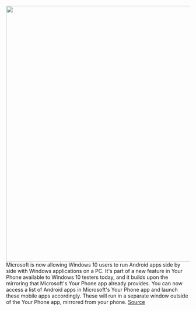 <img src='https://cdn.vox-cdn.com/thumbor/yWZonE4HshbsvpjUloWVw-CrSGI=/0x0:768x512/1200x800/filters:focal(323x195:445x317)/cdn.vox-cdn.com/uploads/chorus_image/image/67161024/4f5f92bd4227a27e10f90ee9fd371173_768x512.0.png' width='700px' /><br/>
Microsoft is now allowing Windows 10 users to run Android apps side by side with Windows applications on a PC. It's part of a new feature in Your Phone available to Windows 10 testers today, and it builds upon the mirroring that Microsoft's Your Phone app already provides. You can now access a list of Android apps in Microsoft's Your Phone app and launch these mobile apps accordingly. These will run in a separate window outside of the Your Phone app, mirrored from your phone.
<a href='https://www.theverge.com/2020/8/5/21355997/microsoft-your-phone-app-windows-10-android-support'> Source <a/>